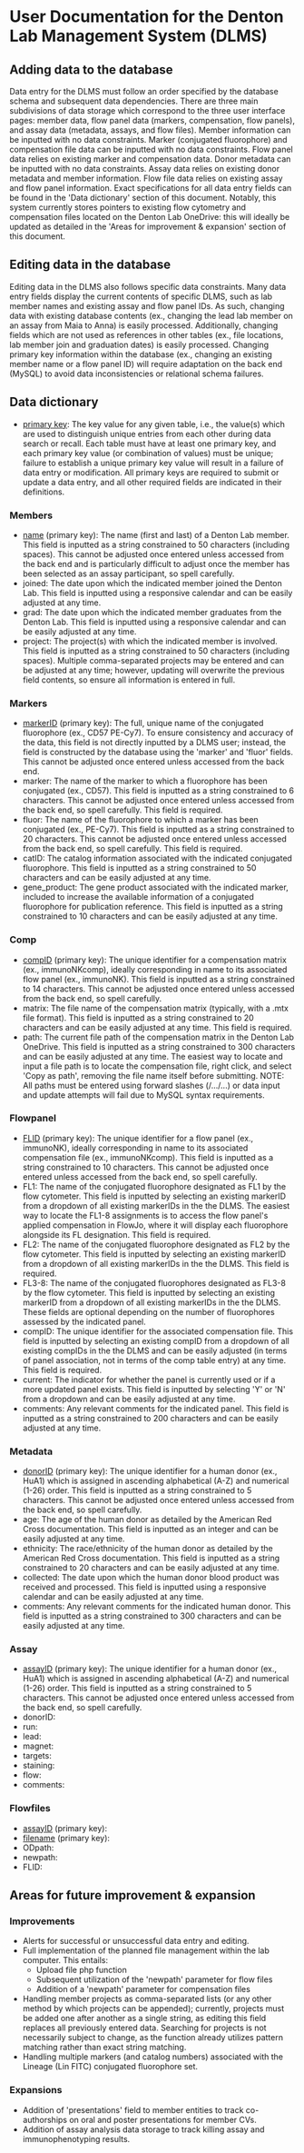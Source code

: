 # User Documentation for the Denton Lab Management System (DLMS)
## Adding data to the database
Data entry for the DLMS must follow an order specified by the database schema and subsequent data dependencies. There are three main subdivisions of data storage which correspond to the three user interface pages: member data, flow panel data (markers, compensation, flow panels), and assay data (metadata, assays, and flow files). Member information can be inputted with no data constraints. Marker (conjugated fluorophore) and compensation file data can be inputted with no data constraints. Flow panel data relies on existing marker and compensation data. Donor metadata can be inputted with no data constraints. Assay data relies on existing donor metadata and member information. Flow file data relies on existing assay and flow panel information. Exact specifications for all data entry fields can be found in the 'Data dictionary' section of this document. Notably, this system currently stores pointers to existing flow cytometry and compensation files located on the Denton Lab OneDrive: this will ideally be updated as detailed in the 'Areas for improvement & expansion' section of this document. 

## Editing data in the database
Editing data in the DLMS also follows specific data constraints. Many data entry fields display the current contents of specific DLMS, such as lab member names and existing assay and flow panel IDs. As such, changing data with existing database contents (ex., changing the lead lab member on an assay from Maia to Anna) is easily processed. Additionally, changing fields which are not used as references in other tables (ex., file locations, lab member join and graduation dates) is easily processed. Changing primary key information within the database (ex., changing an existing member name or a flow panel ID) will require adaptation on the back end (MySQL) to avoid data inconsistencies or relational schema failures. 

## Data dictionary
- <ins>primary key</ins>: The key value for any given table, i.e., the value(s) which are used to distinguish unique entries from each other during data search or recall. Each table must have at least one primary key, and each primary key value (or combination of values) must be unique; failure to establish a unique primary key value will result in a failure of data entry or modification. All primary keys are required to submit or update a data entry, and all other required fields are indicated in their definitions. 

### Members
- <ins>name</ins> (primary key): The name (first and last) of a Denton Lab member. This field is inputted as a string constrained to 50 characters (including spaces). This cannot be adjusted once entered unless accessed from the back end and is particularly difficult to adjust once the member has been selected as an assay participant, so spell carefully. 
- joined: The date upon which the indicated member joined the Denton Lab. This field is inputted using a responsive calendar and can be easily adjusted at any time.
- grad: The date upon which the indicated member graduates from the Denton Lab. This field is inputted using a responsive calendar and can be easily adjusted at any time. 
- project: The project(s) with which the indicated member is involved. This field is inputted as a string constrained to 50 characters (including spaces). Multiple comma-separated projects may be entered and can be adjusted at any time; however, updating will overwrite the previous field contents, so ensure all information is entered in full.

### Markers
- <ins>markerID</ins> (primary key): The full, unique name of the conjugated fluorophore (ex., CD57 PE-Cy7). To ensure consistency and accuracy of the data, this field is not directly inputted by a DLMS user; instead, the field is constructed by the database using the 'marker' and 'fluor' fields. This cannot be adjusted once entered unless accessed from the back end. 
- marker: The name of the marker to which a fluorophore has been conjugated (ex., CD57). This field is inputted as a string constrained to 6 characters. This cannot be adjusted once entered unless accessed from the back end, so spell carefully. This field is required. 
- fluor: The name of the fluorophore to which a marker has been conjugated (ex., PE-Cy7). This field is inputted as a string constrained to 20 characters. This cannot be adjusted once entered unless accessed from the back end, so spell carefully. This field is required. 
- catID: The catalog information associated with the indicated conjugated fluorophore. This field is inputted as a string constrained to 50 characters and can be easily adjusted at any time. 
- gene_product: The gene product associated with the indicated marker, included to increase the available information of a conjugated fluorophore for publication reference. This field is inputted as a string constrained to 10 characters and can be easily adjusted at any time. 

### Comp
- <ins>compID</ins> (primary key): The unique identifier for a compensation matrix (ex., immunoNKcomp), ideally corresponding in name to its associated flow panel (ex., immunoNK). This field is inputted as a string constrained to 14 characters. This cannot be adjusted once entered unless accessed from the back end, so spell carefully.
- matrix: The file name of the compensation matrix (typically, with a .mtx file format). This field is inputted as a string constrained to 20 characters and can be easily adjusted at any time. This field is required. 
- path: The current file path of the compensation matrix in the Denton Lab OneDrive. This field is inputted as a string constrained to 300 characters and can be easily adjusted at any time. The easiest way to locate and input a file path is to locate the compensation file, right click, and select 'Copy as path', removing the file name itself before submitting. NOTE: All paths must be entered using forward slashes (/.../...) or data input and update attempts will fail due to MySQL syntax requirements.

### Flowpanel
- <ins>FLID</ins> (primary key): The unique identifier for a flow panel (ex., immunoNK), ideally corresponding in name to its associated compensation file (ex., immunoNKcomp). This field is inputted as a string constrained to 10 characters. This cannot be adjusted once entered unless accessed from the back end, so spell carefully.
- FL1: The name of the conjugated fluorophore designated as FL1 by the flow cytometer. This field is inputted by selecting an existing markerID from a dropdown of all existing markerIDs in the the DLMS. The easiest way to locate the FL1-8 assignments is to access the flow panel's applied compensation in FlowJo, where it will display each fluorophore alongside its FL designation. This field is required.
- FL2: The name of the conjugated fluorophore designated as FL2 by the flow cytometer. This field is inputted by selecting an existing markerID from a dropdown of all existing markerIDs in the the DLMS. This field is required.
- FL3-8: The name of the conjugated fluorophores designated as FL3-8 by the flow cytometer. This field is inputted by selecting an existing markerID from a dropdown of all existing markerIDs in the the DLMS. These fields are optional depending on the number of fluorophores assessed by the indicated panel.
- compID: The unique identifier for the associated compensation file. This field is inputted by selecting an existing compID from a dropdown of all existing compIDs in the the DLMS and can be easily adjusted (in terms of panel association, not in terms of the comp table entry) at any time. This field is required. 
- current: The indicator for whether the panel is currently used or if a more updated panel exists. This field is inputted by selecting 'Y' or 'N' from a dropdown and can be easily adjusted at any time. 
- comments: Any relevant comments for the indicated panel. This field is inputted as a string constrained to 200 characters and can be easily adjusted at any time. 

### Metadata
- <ins>donorID</ins> (primary key): The unique identifier for a human donor (ex., HuA1) which is assigned in ascending alphabetical (A-Z) and numerical (1-26) order. This field is inputted as a string constrained to 5 characters. This cannot be adjusted once entered unless accessed from the back end, so spell carefully.
- age: The age of the human donor as detailed by the American Red Cross documentation. This field is inputted as an integer and can be easily adjusted at any time. 
- ethnicity: The race/ethnicity of the human donor as detailed by the American Red Cross documentation. This field is inputted as a string constrained to 20 characters and can be easily adjusted at any time. 
- collected: The date upon which the human donor blood product was received and processed. This field is inputted using a responsive calendar and can be easily adjusted at any time.
- comments: Any relevant comments for the indicated human donor. This field is inputted as a string constrained to 300 characters and can be easily adjusted at any time. 

### Assay
- <ins>assayID</ins> (primary key): The unique identifier for a human donor (ex., HuA1) which is assigned in ascending alphabetical (A-Z) and numerical (1-26) order. This field is inputted as a string constrained to 5 characters. This cannot be adjusted once entered unless accessed from the back end, so spell carefully.
- donorID: 
- run: 
- lead: 
- magnet: 
- targets: 
- staining: 
- flow: 
- comments: 

### Flowfiles
- <ins>assayID</ins> (primary key): 
- <ins>filename</ins> (primary key):
- ODpath: 
- newpath: 
- FLID: 


## Areas for future improvement & expansion
### Improvements
- Alerts for successful or unsuccessful data entry and editing.
- Full implementation of the planned file management within the lab computer. This entails:
    * Upload file php function
    * Subsequent utilization of the 'newpath' parameter for flow files
    * Addition of a 'newpath' parameter for compensation files
- Handling member projects as comma-separated lists (or any other method by which projects can be appended); currently, projects must be added one after another as a single string, as editing this field replaces all previously entered data. Searching for projects is not necessarily subject to change, as the function already utilizes pattern matching rather than exact string matching.
- Handling multiple markers (and catalog numbers) associated with the Lineage (Lin FITC) conjugated fluorophore set. 

### Expansions
- Addition of 'presentations' field to member entities to track co-authorships on oral and poster presentations for member CVs.
- Addition of assay analysis data storage to track killing assay and immunophenotyping results. 
